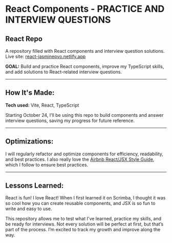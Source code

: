 # React Components - PRACTICE AND INTERVIEW QUESTIONS

## React Repo

A repository filled with React components and interview question solutions. Live site: [react-jasminepvo.netlify.app](https://react-jasminepvo.netlify.app)

**GOAL:** Build and practice React components, improve my TypeScript skills, and add solutions to React-related interview questions.

---

## How It's Made:

**Tech used:** Vite, React, TypeScript

Starting October 24, I’ll be using this repo to build components and answer interview questions, saving my progress for future reference.

---

## Optimizations:

I will regularly refactor and optimize components for efficiency, readability, and best practices.
I also really love the [Airbnb React/JSX Style Guide](https://github.com/airbnb/javascript/tree/master/react), which I follow to ensure best practices.

---

## Lessons Learned:

React is fun! I love React! When I first learned it on Scrimba, I thought it was so cool how you can create reusable components, and JSX is so fun to write and easy to use.

This repository allows me to test what I've learned, practice my skills, and be ready for interviews. Not every solution will be perfect at first, but that’s part of the process. I’m excited to track my growth and improve along the way.
